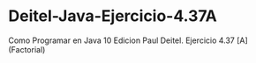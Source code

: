 # Deitel-Java-Ejercicio-4.37A
Como Programar en Java 10 Edicion Paul Deitel. Ejercicio 4.37 [A] (Factorial)

